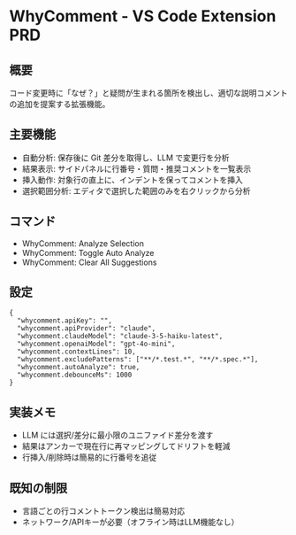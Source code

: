 # WhyComment - VS Code Extension PRD

## 概要

コード変更時に「なぜ？」と疑問が生まれる箇所を検出し、適切な説明コメントの追加を提案する拡張機能。

## 主要機能

- 自動分析: 保存後に Git 差分を取得し、LLM で変更行を分析
- 結果表示: サイドパネルに行番号・質問・推奨コメントを一覧表示
- 挿入動作: 対象行の直上に、インデントを保ってコメントを挿入
- 選択範囲分析: エディタで選択した範囲のみを右クリックから分析

## コマンド

- WhyComment: Analyze Selection
- WhyComment: Toggle Auto Analyze
- WhyComment: Clear All Suggestions

## 設定

```
{
  "whycomment.apiKey": "",
  "whycomment.apiProvider": "claude",
  "whycomment.claudeModel": "claude-3-5-haiku-latest",
  "whycomment.openaiModel": "gpt-4o-mini",
  "whycomment.contextLines": 10,
  "whycomment.excludePatterns": ["**/*.test.*", "**/*.spec.*"],
  "whycomment.autoAnalyze": true,
  "whycomment.debounceMs": 1000
}
```

## 実装メモ

- LLM には選択/差分に最小限のユニファイド差分を渡す
- 結果はアンカーで現在行に再マッピングしてドリフトを軽減
- 行挿入/削除時は簡易的に行番号を追従

## 既知の制限

- 言語ごとの行コメントトークン検出は簡易対応
- ネットワーク/APIキーが必要（オフライン時はLLM機能なし）
